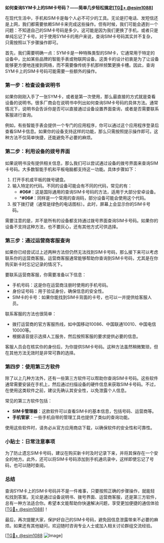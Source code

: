 **如何查询SYM卡上的SIM卡号码？——简单几步轻松搞定[[TG💪+ @esim1088](https://t.me/s/esim1088)]**

在现代生活中，手机和SIM卡是每个人必不可少的工具。无论是打电话、发短信还是上网，我们都需要依赖SIM卡来完成这些操作。但有时候，我们可能会遇到一个问题：不知道自己的SIM卡号码是多少。这可能是因为我们更换了手机，或者只是单纯忘记了卡号。对于使用SYM卡的用户来说，查询SIM卡号码其实并不复杂，只需按照以下步骤操作即可。

首先，我们需要明确一点：SYM卡是一种特殊类型的SIM卡，它通常用于特定的设备中，比如某些品牌的智能手表或物联网设备。这类卡的设计初衷是为了让设备能够更方便地连接到网络，而不需要像传统手机那样频繁更换卡槽。因此，查询SYM卡上的SIM卡号码可能需要一些额外的操作。

### **第一步：检查设备说明书**
如果你刚刚入手了一张SYM卡，或者是第一次使用，那么最直接的方式就是查看设备的说明书。很多厂商会在说明书中列出如何查询SIM卡号码的具体方法。通常情况下，说明书会告诉你是否可以直接通过设备设置界面查询，或者是否需要联系客服进行查询。

例如，有些智能手表会提供一个专门的应用程序，你可以通过这个应用程序登录后查看SIM卡信息。如果你的设备支持这样的功能，那么只需按照提示操作即可。这种方法不仅简单快捷，还能避免不必要的麻烦。

### **第二步：利用设备的拨号界面**
如果说明书没有提供相关信息，那么我们可以尝试通过设备的拨号界面来查询SIM卡号码。大多数智能手机和平板电脑都支持这一功能。具体步骤如下：

1. 打开手机或平板的拨号键盘。
2. 输入特定的代码。不同的设备可能会有不同的代码，常见的有：
   - **#06#**：这是国际通用的查询SIM卡号码的方法，适用于大部分安卓设备。
   - ***#06#**：同样是一个常用的查询码，部分设备可能会使用这个代码。
3. 按下拨打键（通常是绿色的电话图标）。此时，屏幕上会显示你的SIM卡号码。

需要注意的是，并不是所有的设备都支持通过拨号界面查询SIM卡号码。如果你的设备不支持这种方法，也不要灰心，还有其他方式可供选择。

### **第三步：通过运营商客服查询**
如果你已经尝试过上述两种方法但仍然无法找到SIM卡号码，那么接下来可以考虑联系你的运营商客服。运营商客服通常能够帮助你查询到SIM卡号码，尤其是在你购买新卡时忘记记录的情况下。

要联系运营商客服，你需要准备以下信息：
- 手机号码：这是你在运营商注册时使用的手机号码。
- 身份证号码：用于验证身份，确保信息的安全性。
- SIM卡的卡号：如果你能找到SIM卡背面的卡号，也可以一并提供给客服人员。

联系客服的方法也很简单：
- 拨打运营商的官方客服热线，如中国移动10086、中国联通10010、中国电信10000等。
- 根据语音提示选择人工服务，然后按照客服的要求提供必要的信息。

客服人员会在核实你的身份后，为你提供SIM卡号码。这种方法虽然稍微繁琐，但在其他方法无效时是非常可靠的选择。

### **第四步：使用第三方软件**
除了以上几种方法外，还有一些第三方软件可以帮助你查询SIM卡号码。这些软件通常需要安装在手机上，然后通过扫描设备的硬件信息来获取SIM卡号码。不过，在使用这类软件之前，建议先确认其安全性，以免泄露个人信息。

常见的第三方软件包括：
- **SIM卡管理器**：这款软件可以查看SIM卡的基本信息，包括号码、运营商等。
- **手机管家**：一些手机自带的管理工具也提供了类似的查询功能。

使用这些软件时，请务必从官方应用商店下载，以确保软件的安全性和可靠性。

### **小贴士：日常注意事项**
为了防止遗忘SIM卡号码，建议在购买新卡时及时记录下来，并将其保存在一个安全的地方。此外，还可以将SIM卡号码添加到手机通讯录中，这样即使忘记了号码，也可以随时查阅。

### **总结**
查询SYM卡上的SIM卡号码并不是一件难事，只要按照正确的步骤操作，就能轻松找到答案。无论是通过设备说明书、拨号界面、运营商客服，还是第三方软件，总有一种方法适合你。希望本文能帮助你快速解决问题，享受更加便捷的通信体验[[TG💪+ @esim1088](https://t.me/s/esim1088)]！

最后，再次提醒大家，保护好自己的SIM卡号码，避免因信息泄露带来不必要的麻烦。如果还有其他疑问，欢迎随时咨询专业人士或加入相关讨论群组交流经验。

[[TG💪+ @esim1088](https://t.me/s/esim1088) ![Image](https://i.postimg.cc/4NQfJmqS/Snipaste-2025-05-13-00-14-12.png)]